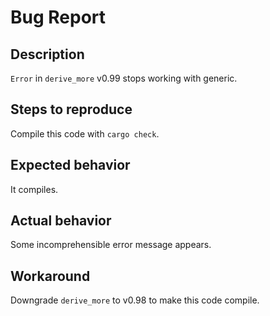 # Bug Report

## Description

`Error` in `derive_more` v0.99 stops working with generic.

## Steps to reproduce

Compile this code with `cargo check`.

## Expected behavior

It compiles.

## Actual behavior

Some incomprehensible error message appears.

## Workaround

Downgrade `derive_more` to v0.98 to make this code compile.
